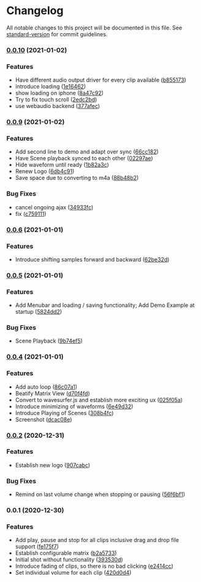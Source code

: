 # Changelog

All notable changes to this project will be documented in this file. See [standard-version](https://github.com/conventional-changelog/standard-version) for commit guidelines.

### [0.0.10](https://github.com/TimSusa/cliptor/compare/v0.0.9...v0.0.10) (2021-01-02)


### Features

* Have different audio output driver for every clip available ([b855173](https://github.com/TimSusa/cliptor/commit/b85517359fae4ced8342237fd88d90c3d4ac50af))
* introduce loading ([1e16462](https://github.com/TimSusa/cliptor/commit/1e164628745f4ea3b3eb3010423e2efdbf03c869))
* show loading on iphone ([8a47c92](https://github.com/TimSusa/cliptor/commit/8a47c9215a19aa8442cb8f14c3b500595e6c70e4))
* Try to fix touch scroll ([2edc2bd](https://github.com/TimSusa/cliptor/commit/2edc2bda2717906140a7858432921f5c880e2bef))
* use webaudio backend ([377afec](https://github.com/TimSusa/cliptor/commit/377afec735821e27cc4860b7ed6c9b1bc35628bb))

### [0.0.9](https://github.com/TimSusa/cliptor/compare/v0.0.6...v0.0.9) (2021-01-02)


### Features

* Add second line to demo and adapt over sync ([66cc182](https://github.com/TimSusa/cliptor/commit/66cc18259103c5d986b200effa262e570cd32b55))
* Have Scene playback synced to each other ([02297ae](https://github.com/TimSusa/cliptor/commit/02297aee5d1473be32d68ade9a5dc54ec32d58fe))
* Hide waveform until ready ([1b82a3c](https://github.com/TimSusa/cliptor/commit/1b82a3cc1950ff4dbd20e086bc7512bf111c93a7))
* Renew Logo ([6db4c91](https://github.com/TimSusa/cliptor/commit/6db4c913e555180148136b98cdce5a7875a6279b))
* Save space due to converting to m4a ([88b48b2](https://github.com/TimSusa/cliptor/commit/88b48b2b3b6227b4c2caf41b72a68277598e3e6b))


### Bug Fixes

* cancel ongoing ajax ([34933fc](https://github.com/TimSusa/cliptor/commit/34933fc2004ba5e8dcadaa4645e2a391705e8121))
* fix ([c759111](https://github.com/TimSusa/cliptor/commit/c7591119897fb1a39e85e6563ce278f2201ecf95))

### [0.0.6](https://github.com/TimSusa/cliptor/compare/v0.0.5...v0.0.6) (2021-01-01)


### Features

* Introduce shifting samples forward and backward ([62be32d](https://github.com/TimSusa/cliptor/commit/62be32d96b5d5f39548bcd784e1257ebf980da60))

### [0.0.5](https://github.com/TimSusa/cliptor/compare/v0.0.4...v0.0.5) (2021-01-01)


### Features

* Add Menubar and loading / saving functionality; Add Demo Example at startup ([5824dd2](https://github.com/TimSusa/cliptor/commit/5824dd25b70e3d606325c7c8b0d4a8bc73fcf4f9))


### Bug Fixes

* Scene Playback ([9b74ef5](https://github.com/TimSusa/cliptor/commit/9b74ef59bf9dc1349dda971dc5d41579578b8610))

### [0.0.4](https://github.com/TimSusa/cliptor/compare/v0.0.2...v0.0.4) (2021-01-01)


### Features

* Add auto loop ([86c07a1](https://github.com/TimSusa/cliptor/commit/86c07a1f8e77fda327e7f757e8dca88f205c4ef7))
* Beatify Matrix View ([d70f4fd](https://github.com/TimSusa/cliptor/commit/d70f4fdef202878640e210de87ec5e2ca5f5e6c3))
* Convert to wavesurfer.js and establish more exciting ux ([025f05a](https://github.com/TimSusa/cliptor/commit/025f05ace6a73d79bc80f9b0f91725d85397dddf))
* Introduce minimizing of waveforms ([6e49d32](https://github.com/TimSusa/cliptor/commit/6e49d32e201f04bf3f803fdf3e896a5775186399))
* Introduce Playing of Scenes ([308b4fc](https://github.com/TimSusa/cliptor/commit/308b4fcfd9945159e9f34bb0c67dcf2da9af7e5b))
* Screenshot ([dcac08e](https://github.com/TimSusa/cliptor/commit/dcac08e2abb122884a9321222849c43a2cfb5d4e))

### [0.0.2](https://github.com/TimSusa/cliptor/compare/v0.0.1...v0.0.2) (2020-12-31)


### Features

* Establish new logo ([907cabc](https://github.com/TimSusa/cliptor/commit/907cabc81f407126147b94bd28564827a3653b0b))


### Bug Fixes

* Remind on last volume change when stopping or pausing ([56f6bf1](https://github.com/TimSusa/cliptor/commit/56f6bf170ce6c8880fc4d5fc4a7f5049d95444ac))

### 0.0.1 (2020-12-30)


### Features

* Add play, pause and stop for all clips inclusive drag and drop file support ([fe175f7](https://github.com/TimSusa/cliptor/commit/fe175f7a6e4dd4111d51e4ac64cb99be9449e6e7))
* Establish configurable matrix ([b2a5733](https://github.com/TimSusa/cliptor/commit/b2a5733eb65ced35a7146bf6ce0535060d764056))
* Initial shot without functionality ([393530d](https://github.com/TimSusa/cliptor/commit/393530d7fc796001552acd283241b1713b22ba86))
* Introduce fading of clips, so there is no bad clicking ([e2414cc](https://github.com/TimSusa/cliptor/commit/e2414cc14b3c8e8a31324bd7648b0d97db310c9a))
* Set individual volume for each clip ([420d0d4](https://github.com/TimSusa/cliptor/commit/420d0d47a577f0f5ca6c78e6873478f3f0a366e5))
